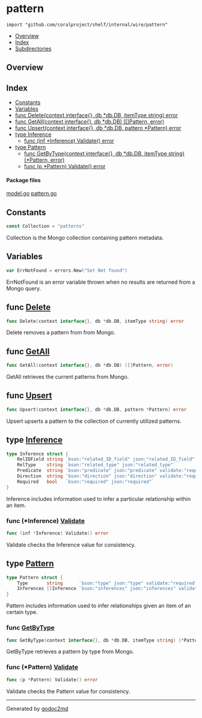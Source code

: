 

# pattern
`import "github.com/coralproject/shelf/internal/wire/pattern"`

* [Overview](#pkg-overview)
* [Index](#pkg-index)
* [Subdirectories](#pkg-subdirectories)

## <a name="pkg-overview">Overview</a>



## <a name="pkg-index">Index</a>
* [Constants](#pkg-constants)
* [Variables](#pkg-variables)
* [func Delete(context interface{}, db *db.DB, itemType string) error](#Delete)
* [func GetAll(context interface{}, db *db.DB) ([]Pattern, error)](#GetAll)
* [func Upsert(context interface{}, db *db.DB, pattern *Pattern) error](#Upsert)
* [type Inference](#Inference)
  * [func (inf *Inference) Validate() error](#Inference.Validate)
* [type Pattern](#Pattern)
  * [func GetByType(context interface{}, db *db.DB, itemType string) (*Pattern, error)](#GetByType)
  * [func (p *Pattern) Validate() error](#Pattern.Validate)


#### <a name="pkg-files">Package files</a>
[model.go](/src/github.com/coralproject/shelf/internal/wire/pattern/model.go) [pattern.go](/src/github.com/coralproject/shelf/internal/wire/pattern/pattern.go) 


## <a name="pkg-constants">Constants</a>
``` go
const Collection = "patterns"
```
Collection is the Mongo collection containing pattern metadata.


## <a name="pkg-variables">Variables</a>
``` go
var ErrNotFound = errors.New("Set Not found")
```
ErrNotFound is an error variable thrown when no results are returned from a Mongo query.



## <a name="Delete">func</a> [Delete](/src/target/pattern.go?s=2565:2631#L81)
``` go
func Delete(context interface{}, db *db.DB, itemType string) error
```
Delete removes a pattern from from Mongo.



## <a name="GetAll">func</a> [GetAll](/src/target/pattern.go?s=1263:1325#L36)
``` go
func GetAll(context interface{}, db *db.DB) ([]Pattern, error)
```
GetAll retrieves the current patterns from Mongo.



## <a name="Upsert">func</a> [Upsert](/src/target/pattern.go?s=502:569#L10)
``` go
func Upsert(context interface{}, db *db.DB, pattern *Pattern) error
```
Upsert upserts a pattern to the collection of currently utilized patterns.




## <a name="Inference">type</a> [Inference](/src/target/model.go?s=500:896#L8)
``` go
type Inference struct {
    RelIDField string `bson:"related_ID_field" json:"related_ID_field" validate:"required,min=2"`
    RelType    string `bson:"related_type" json:"related_type"`
    Predicate  string `bson:"predicate" json:"predicate" validate:"required,min=2"`
    Direction  string `bson:"direction" json:"direction" validate:"required,min=2"`
    Required   bool   `bson:"required" json:"required"`
}
```
Inference includes information used to infer a particular relationship
within an item.










### <a name="Inference.Validate">func</a> (\*Inference) [Validate](/src/target/model.go?s=954:992#L17)
``` go
func (inf *Inference) Validate() error
```
Validate checks the Inference value for consistency.




## <a name="Pattern">type</a> [Pattern](/src/target/model.go?s=1169:1356#L26)
``` go
type Pattern struct {
    Type       string      `bson:"type" json:"type" validate:"required,min=2"`
    Inferences []Inference `bson:"inferences" json:"inferences" validate:"required,min=1"`
}
```
Pattern includes information used to infer relationships given an
item of an certain type.







### <a name="GetByType">func</a> [GetByType](/src/target/pattern.go?s=1872:1953#L58)
``` go
func GetByType(context interface{}, db *db.DB, itemType string) (*Pattern, error)
```
GetByType retrieves a pattern by type from Mongo.





### <a name="Pattern.Validate">func</a> (\*Pattern) [Validate](/src/target/model.go?s=1412:1446#L32)
``` go
func (p *Pattern) Validate() error
```
Validate checks the Pattern value for consistency.








- - -
Generated by [godoc2md](http://godoc.org/github.com/davecheney/godoc2md)
